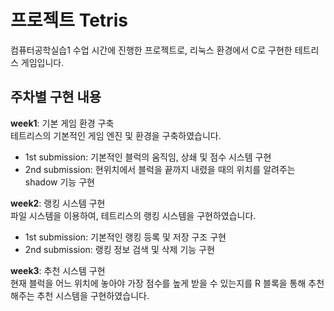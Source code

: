 # 프로젝트 Tetris
컴퓨터공학실습1 수업 시간에 진행한 프로젝트로, 리눅스 환경에서 C로 구현한 테트리스 게임입니다.  
  
## 주차별 구현 내용
**week1**: 기본 게임 환경 구축  
테트리스의 기본적인 게임 엔진 및 환경을 구축하였습니다.  
- 1st submission: 기본적인 블럭의 움직임, 상쇄 및 점수 시스템 구현  
- 2nd submission: 현위치에서 블럭을 끝까지 내렸을 때의 위치를 알려주는 shadow 기능 구현  
  
**week2**: 랭킹 시스템 구현  
파일 시스템을 이용하여, 테트리스의 랭킹 시스템을 구현하였습니다.  
- 1st submission: 기본적인 랭킹 등록 및 저장 구조 구현  
- 2nd submission: 랭킹 정보 검색 및 삭제 기능 구현  
  
**week3**: 추천 시스템 구현  
현재 블럭을 어느 위치에 놓아야 가장 점수를 높게 받을 수 있는지를 R 블록을 통해 추천해주는 추천 시스템을 구현하였습니다.  